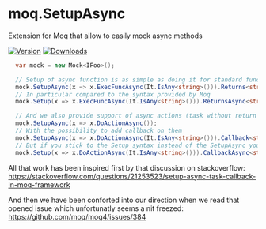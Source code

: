 # moq.SetupAsync

Extension for Moq that allow to easily mock async methods

[![Version](https://img.shields.io/nuget/v/Talentsoft.Moq.SetupAsync.svg)](https://www.nuget.org/packages/Talentsoft.Moq.SetupAsync)
[![Downloads](https://img.shields.io/nuget/dt/Talentsoft.Moq.SetupAsync.svg)](https://www.nuget.org/packages/Talentsoft.Moq.SetupAsync)

```csharp
  var mock = new Mock<IFoo>();

  // Setup of async function is as simple as doing it for standard function
  mock.SetupAsync(x => x.ExecFuncAsync(It.IsAny<string>())).Returns<string>(s => "hello " + s);
  // In particular compared to the syntax provided by Moq
  mock.Setup(x => x.ExecFuncAsync(It.IsAny<string>())).ReturnsAsync<string, IFoo, object>(s => "hello " + s);

  // And we also provide support of async actions (task without return value), which are missing in Moq
  mock.SetupAsync(x => x.DoActionAsync());
  // With the possibility to add callback on them
  mock.SetupAsync(x => x.DoActionAsync(It.IsAny<string>())).Callback<string>(s => { });
  // But if you stick to the Setup syntax instead of the SetupAsync you can also use our new CallbackAsync extension
  mock.Setup(x => x.DoActionAsync(It.IsAny<string>())).CallbackAsync<string, IFoo>(s => {});
```

All that work has been inspired  first by that discussion on stackoverflow:
https://stackoverflow.com/questions/21253523/setup-async-task-callback-in-moq-framework

And then we have been conforted into our direction when we read that opened issue which unfortunatly seems a nit freezed:
https://github.com/moq/moq4/issues/384